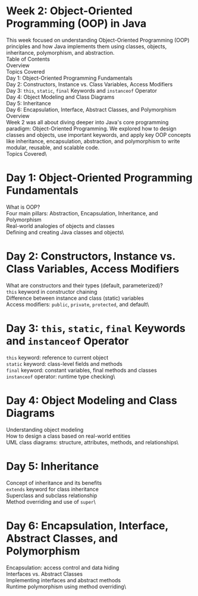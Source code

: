 # Week 2: Object-Oriented Programming (OOP) in Java
This week focused on understanding Object-Oriented Programming (OOP) principles and how Java implements them using classes, objects, inheritance, polymorphism, and abstraction.\
Table of Contents\
  Overview\
  Topics Covered\
    Day 1: Object-Oriented Programming Fundamentals\
    Day 2: Constructors, Instance vs. Class Variables, Access Modifiers\
    Day 3: `this`, `static`, `final` Keywords and `instanceof` Operator\
    Day 4: Object Modeling and Class Diagrams\
    Day 5: Inheritance\
    Day 6: Encapsulation, Interface, Abstract Classes, and Polymorphism\
Overview\
Week 2 was all about diving deeper into Java's core programming paradigm: Object-Oriented Programming. We explored how to design classes and objects, use important keywords, and apply key OOP concepts like inheritance, encapsulation, abstraction, and polymorphism to write modular, reusable, and scalable code.\
Topics Covered\
# Day 1: Object-Oriented Programming Fundamentals
  What is OOP?\
  Four main pillars: Abstraction, Encapsulation, Inheritance, and Polymorphism\
  Real-world analogies of objects and classes\
  Defining and creating Java classes and objects\
# Day 2: Constructors, Instance vs. Class Variables, Access Modifiers
  What are constructors and their types (default, parameterized)?\
  `this` keyword in constructor chaining\
  Difference between instance and class (static) variables\
  Access modifiers: `public`, `private`, `protected`, and default\
# Day 3: `this`, `static`, `final` Keywords and `instanceof` Operator
  `this` keyword: reference to current object\
  `static` keyword: class-level fields and methods\
  `final` keyword: constant variables, final methods and classes\
  `instanceof` operator: runtime type checking\
# Day 4: Object Modeling and Class Diagrams
  Understanding object modeling\
  How to design a class based on real-world entities\
  UML class diagrams: structure, attributes, methods, and relationships\
# Day 5: Inheritance
  Concept of inheritance and its benefits\
  `extends` keyword for class inheritance\
  Superclass and subclass relationship\
  Method overriding and use of `super`\
# Day 6: Encapsulation, Interface, Abstract Classes, and Polymorphism
  Encapsulation: access control and data hiding\
  Interfaces vs. Abstract Classes\
  Implementing interfaces and abstract methods\
  Runtime polymorphism using method overriding\
